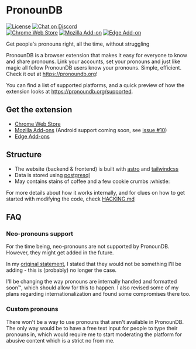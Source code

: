# PronounDB
[![License](https://img.shields.io/github/license/cyyynthia/pronoundb.org.svg?style=flat-square)](https://github.com/cyyynthia/pronoundb.org/blob/mistress/LICENSE)
[![Chat on Discord](https://img.shields.io/badge/chat-on%20discord-5865F2?style=flat-square)](https://discord.gg/VnxPeNHHpG)<br/>
[![Chrome Web Store](https://img.shields.io/chrome-web-store/v/nblkbiljcjfemkfjnhoobnojjgjdmknf?logo=google-chrome&logoColor=white&style=flat-square)](https://chrome.google.com/webstore/detail/pronoundb/nblkbiljcjfemkfjnhoobnojjgjdmknf)
[![Mozilla Add-on](https://img.shields.io/amo/v/pronoundb?logo=firefox&logoColor=white&style=flat-square)](https://addons.mozilla.org/firefox/addon/pronoundb)
[![Edge Add-on](https://img.shields.io/badge/dynamic/json?label=edge%20add-on&prefix=v&color=fe7d37&logo=microsoftedge&logoColor=white&style=flat-square&query=%24.version&url=https%3A%2F%2Fmicrosoftedge.microsoft.com%2Faddons%2Fgetproductdetailsbycrxid%2Fjbgjogfdlgjohdacngknlohahhaiaodn)](https://microsoftedge.microsoft.com/addons/detail/jbgjogfdlgjohdacngknlohahhaiaodn)

Get people's pronouns right, all the time, without struggling

PronounDB is a browser extension that makes it easy for everyone to know and share pronouns. Link your accounts, set
your pronouns and just like magic all fellow PronounDB users know your pronouns. Simple, efficient. Check it out at
https://pronoundb.org!

You can find a list of supported platforms, and a quick preview of how the extension looks at
https://pronoundb.org/supported.

## Get the extension
 - [Chrome Web Store](https://chrome.google.com/webstore/detail/pronoundb/nblkbiljcjfemkfjnhoobnojjgjdmknf)
 - [Mozilla Add-ons](https://addons.mozilla.org/firefox/addon/pronoundb)
 (Android support coming soon, see [issue #10](https://github.com/cyyynthia/pronoundb.org/issues/10))
 - [Edge Add-ons](https://microsoftedge.microsoft.com/addons/detail/jbgjogfdlgjohdacngknlohahhaiaodn)

## Structure
 - The website (backend & frontend) is built with [astro](https://astro.build) and [tailwindcss](https://tailwindcss.com)
 - Data is stored using [postgresql](https://www.postgresql.org/)
 - May contains stains of coffee and a few cookie crumbs :whistle:

For more details about how it works internally, and for clues on how to get started with modifying the code, check
[HACKING.md](HACKING.md)

## FAQ
### Neo-pronouns support
For the time being, neo-pronouns are not supported by PronounDB. However, they might get added in the future.

In my [original statement](https://github.com/cyyynthia/pronoundb.org/blob/f8eaea19/README.md#faq), I stated that
they would not be something I'll be adding - this is (probably) no longer the case.

I'll be changing the way pronouns are internally handled and formatted soon:tm:, which should allow for this to happen.
I also revised some of my plans regarding internationalization and found some compromises there too.

### Custom pronouns
There won't be a way to use pronouns that aren't available in PronounDB. The only way would be to have a free text
input for people to type their pronouns in, which would require me to start moderating the platform for abusive
content which is a strict no from me.
